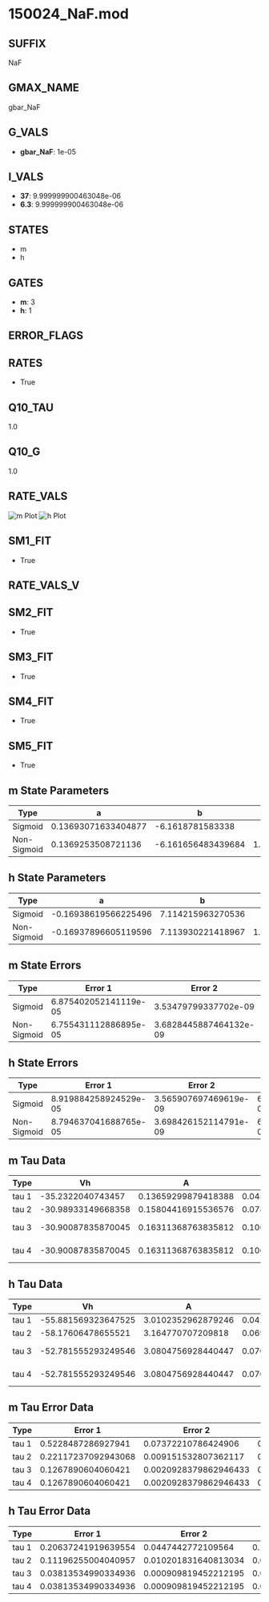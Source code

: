 # 150024_NaF.mod

## SUFFIX

NaF

## GMAX_NAME

gbar_NaF

## G_VALS

- **gbar_NaF**: 1e-05

## I_VALS

- **37**: 9.999999900463048e-06
- **6.3**: 9.999999900463048e-06

## STATES

- m
- h

## GATES

- **m**: 3
- **h**: 1

## ERROR_FLAGS


## RATES

- True

## Q10_TAU

1.0

## Q10_G

1.0

## RATE_VALS

![m Plot](/Users/pbozelos/Dropbox/icg-Chai-Panos/supermodels/output_markdown_files/Na/150024_NaF.mod/images/m.png)
![h Plot](/Users/pbozelos/Dropbox/icg-Chai-Panos/supermodels/output_markdown_files/Na/150024_NaF.mod/images/h.png)

## SM1_FIT

- True

## RATE_VALS_V

## SM2_FIT

- True

## SM3_FIT

- True

## SM4_FIT

- True

## SM5_FIT

- True

## m State Parameters

| Type | a | b | c | d |
| --- | --- | --- | --- | --- |
| Sigmoid | 0.13693071633404877 | -6.1618781583338 |
| Non-Sigmoid | 0.1369253508721136 | -6.161656483439684 | 1.0000177491491493 | -1.2240262945935426e-05 |

## h State Parameters

| Type | a | b | c | d |
| --- | --- | --- | --- | --- |
| Sigmoid | -0.16938619566225496 | 7.114215963270536 |
| Non-Sigmoid | -0.16937896605119596 | 7.113930221418967 | 1.00001859066038 | -6.297581281436955e-06 |

## m State Errors

| Type | Error 1 | Error 2 | Error 3 |
| --- | --- | --- | --- |
| Sigmoid | 6.875402052141119e-05 | 3.53479799337702e-09 | 3.673828069976225e-05 |
| Non-Sigmoid | 6.755431112886895e-05 | 3.6828445887464132e-09 | 3.609722349194948e-05 |

## h State Errors

| Type | Error 1 | Error 2 | Error 3 |
| --- | --- | --- | --- |
| Sigmoid | 8.919884258924529e-05 | 3.565907697469619e-09 | 6.645253401481903e-05 |
| Non-Sigmoid | 8.794637041688765e-05 | 3.698426152114791e-09 | 6.551945072337456e-05 |

## m Tau Data

| Type | Vh | A | b1 | b2 | c1 | c2 | d1 | d2 | e1 | e2 |
| --- | --- | --- | --- | --- | --- | --- | --- | --- | --- | --- |
| tau 1 | -35.2322040743457 | 0.13659299879418388 | 0.04501200440784271 | 0.02128834975382515 |
| tau 2 | -30.98933149668358 | 0.15804416915536576 | 0.0780625365853079 | 0.0008341755637392931 | 0.04303315699718942 | -0.00024416749277235156 |
| tau 3 | -30.90087835870045 | 0.16311368763835812 | 0.10640739671771487 | 0.002190286386115124 | 1.4640383011959832e-05 | 0.054855657474545155 | -0.0005815504894486446 | 2.006536031193373e-06 |
| tau 4 | -30.90087835870045 | 0.16311368763835812 | 0.10640739671771487 | 0.002190286386115124 | 1.4640383011959832e-05 | 0.0 | 0.054855657474545155 | -0.0005815504894486446 | 2.006536031193373e-06 | 0.0 |

## h Tau Data

| Type | Vh | A | b1 | b2 | c1 | c2 | d1 | d2 | e1 | e2 |
| --- | --- | --- | --- | --- | --- | --- | --- | --- | --- | --- |
| tau 1 | -55.881569323647525 | 3.0102352962879246 | 0.042810601377667776 | 0.06058604150613461 |
| tau 2 | -58.17606478655521 | 3.164770707209818 | 0.06973548926576724 | 0.0007738203001726948 | 0.07071331880455388 | -0.0003551492867646731 |
| tau 3 | -52.781555293249546 | 3.0804756928440447 | 0.0701849607669574 | 0.00153476187602002 | 1.684497873893952e-05 | 0.10237523144908527 | -0.0011632982970853105 | 4.055941789632138e-06 |
| tau 4 | -52.781555293249546 | 3.0804756928440447 | 0.0701849607669574 | 0.00153476187602002 | 1.684497873893952e-05 | 0.0 | 0.10237523144908527 | -0.0011632982970853105 | 4.055941789632138e-06 | 0.0 |

## m Tau Error Data

| Type | Error 1 | Error 2 | Error 3 |
| --- | --- | --- | --- |
| tau 1 | 0.5228487286927941 | 0.07372210786424906 | 0.19773750448565966 |
| tau 2 | 0.22117237092943068 | 0.009151532807362117 | 0.08364574740021746 |
| tau 3 | 0.1267890604060421 | 0.0020928379862946433 | 0.04795068061742015 |
| tau 4 | 0.1267890604060421 | 0.0020928379862946433 | 0.04795068061742015 |

## h Tau Error Data

| Type | Error 1 | Error 2 | Error 3 |
| --- | --- | --- | --- |
| tau 1 | 0.20637241919639554 | 0.0447442772109564 | 0.12173493472436508 |
| tau 2 | 0.11196255004040957 | 0.010201831640813034 | 0.06604445387526266 |
| tau 3 | 0.03813534990334936 | 0.000909819452212195 | 0.022495275043304522 |
| tau 4 | 0.03813534990334936 | 0.000909819452212195 | 0.022495275043304522 |

